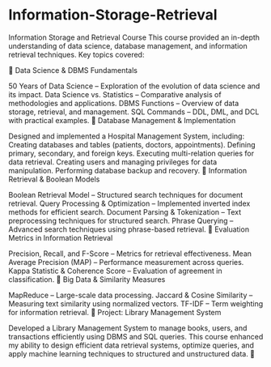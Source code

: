 # Information-Storage-Retrieval
Information Storage and Retrieval Course
This course provided an in-depth understanding of data science, database management, and information retrieval techniques. Key topics covered:

📌 Data Science & DBMS Fundamentals

50 Years of Data Science – Exploration of the evolution of data science and its impact.
Data Science vs. Statistics – Comparative analysis of methodologies and applications.
DBMS Functions – Overview of data storage, retrieval, and management.
SQL Commands – DDL, DML, and DCL with practical examples.
📌 Database Management & Implementation

Designed and implemented a Hospital Management System, including:
Creating databases and tables (patients, doctors, appointments).
Defining primary, secondary, and foreign keys.
Executing multi-relation queries for data retrieval.
Creating users and managing privileges for data manipulation.
Performing database backup and recovery.
📌 Information Retrieval & Boolean Models

Boolean Retrieval Model – Structured search techniques for document retrieval.
Query Processing & Optimization – Implemented inverted index methods for efficient search.
Document Parsing & Tokenization – Text preprocessing techniques for structured search.
Phrase Querying – Advanced search techniques using phrase-based retrieval.
📌 Evaluation Metrics in Information Retrieval

Precision, Recall, and F-Score – Metrics for retrieval effectiveness.
Mean Average Precision (MAP) – Performance measurement across queries.
Kappa Statistic & Coherence Score – Evaluation of agreement in classification.
📌 Big Data & Similarity Measures

MapReduce – Large-scale data processing.
Jaccard & Cosine Similarity – Measuring text similarity using normalized vectors.
TF-IDF – Term weighting for information retrieval.
📌 Project: Library Management System

Developed a Library Management System to manage books, users, and transactions efficiently using DBMS and SQL queries.
This course enhanced my ability to design efficient data retrieval systems, optimize queries, and apply machine learning techniques to structured and unstructured data. 🚀


